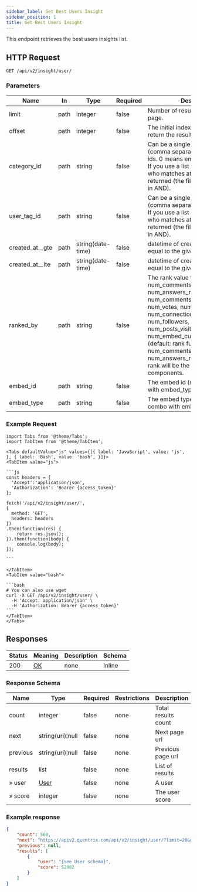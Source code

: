 ```yaml
---
sidebar_label: Get Best Users Insight
sidebar_position: 1
title: Get Best Users Insight
---
```


This endpoint retrieves the best users insights list.

## HTTP Request

`GET /api/v2/insight/user/`

### Parameters

|Name|In|Type|Required|Description|
|---|---|---|---|---|
|limit|path|integer|false|Number of results to return per page.|
|offset|path|integer|false|The initial index from which to return the results.|
|category_id|path|string|false|Can be a single category id or list (comma separated) of categories ids. 0 means empty (no category). If you use a list of ids then any user who matches at least one id will be returned (the filter is in OR and not in AND).|
|user_tag_id|path|string|false|Can be a single user tag id or list (comma separated) of user tag ids. If you use a list of ids then any user who matches at least one id will be returned (the filter is in OR and not in AND).|
|created_at__gte|path|string(date-time)|false|datetime of creation(greater than or equal to the given value).|
|created_at__lte|path|string(date-time)|false|datetime of creation(less than or equal to the given value).|
|ranked_by|path|string|false| The rank value to use: num_posts, num_comments, num_answers_received, num_comments_received, num_votes, num_votes_received, num_connections, num_followings, num_followers, num_shares, num_posts_visits, num_embed_custom_click_received (default: rank function). If a list (eg: num_comments, num_answers_received) the final rank will be the sum of the list components.|
|embed_id|path|string|false|The embed id (required in combo with embed_type).|
|embed_type|path|string|false|The embed type (required in combo with embed_id).|

### Example Request

````mdx-code-block
import Tabs from '@theme/Tabs';
import TabItem from '@theme/TabItem';

<Tabs defaultValue="js" values={[{ label: 'JavaScript', value: 'js', }, { label: 'Bash', value: 'bash', }]}>
<TabItem value="js">

```js
const headers = {
  'Accept':'application/json',
  'Authorization': 'Bearer {access_token}'
};

fetch('/api/v2/insight/user/',
{
  method: 'GET',
  headers: headers
})
.then(function(res) {
    return res.json();
}).then(function(body) {
    console.log(body);
});

```

</TabItem>
<TabItem value="bash">

```bash
# You can also use wget
curl -X GET /api/v2/insight/user/ \
  -H 'Accept: application/json' \
  -H 'Authorization: Bearer {access_token}'
```
</TabItem>
</Tabs>
````

## Responses

|Status|Meaning|Description|Schema|
|---|---|---|---|
|200|[OK](https://tools.ietf.org/html/rfc7231#section-6.3.1)|none|Inline|

### Response Schema

|Name|Type|Required|Restrictions|Description|
|--|---|---|---|---|
|count|integer|false|none|Total results count|
|next|string(uri)¦null|false|none|Next page url|
|previous|string(uri)¦null|false|none|Previous page url|
|results|list|false|none|List of results|
|» user|[User](/docs/apireference/v2/schemas/user)|false|none|A user|
|» score|integer|false|none|The user score|

### Example response

```json
{
    "count": 560,
    "next": "https://apiv2.quentrix.com/api/v2/insight/user/?limit=20&offset=20",
    "previous": null,
    "results": [
        {
            "user": "{see User schema}",
            "score": 52902
        }
    ]
}
```




